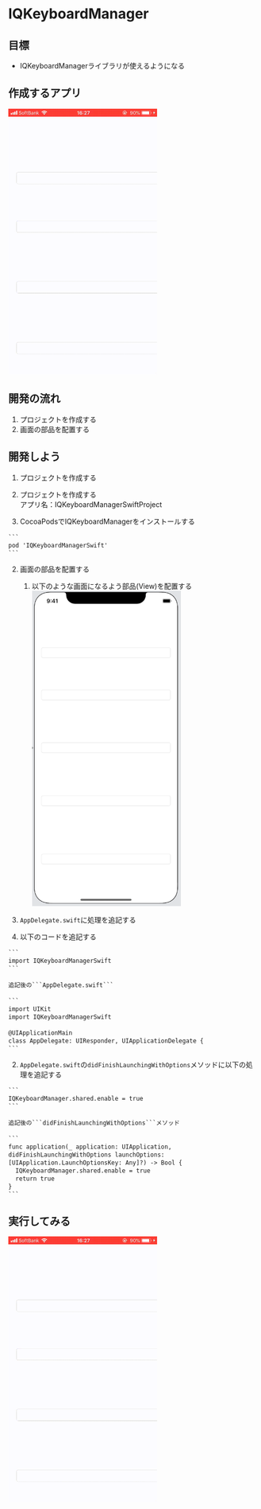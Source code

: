 # IQKeyboardManager  

## 目標
- IQKeyboardManagerライブラリが使えるようになる

## 作成するアプリ
<img src="./img/IQKeyboardManager.gif" width="300px">

## 開発の流れ
1. プロジェクトを作成する
2. 画面の部品を配置する

## 開発しよう
1. プロジェクトを作成する
  1. プロジェクトを作成する  
  アプリ名：IQKeyboardManagerSwiftProject

  2. CocoaPodsでIQKeyboardManagerをインストールする

    ```
    pod 'IQKeyboardManagerSwift'
    ```

2. 画面の部品を配置する
    1. 以下のような画面になるよう部品(View)を配置する  
        <img src="./img/IQProjectUI.png" width="300px">

3. ```AppDelegate.swift```に処理を追記する

  1. 以下のコードを追記する

    ```
    import IQKeyboardManagerSwift
    ```

    追記後の```AppDelegate.swift```

    ```
    import UIKit
    import IQKeyboardManagerSwift

    @UIApplicationMain
    class AppDelegate: UIResponder, UIApplicationDelegate {
    ```
  
  2. ```AppDelegate.swift```の```didFinishLaunchingWithOptions```メソッドに以下の処理を追記する

    ```
    IQKeyboardManager.shared.enable = true
    ```

    追記後の```didFinishLaunchingWithOptions```メソッド

    ```
    func application(_ application: UIApplication, didFinishLaunchingWithOptions launchOptions: [UIApplication.LaunchOptionsKey: Any]?) -> Bool {
      IQKeyboardManager.shared.enable = true
      return true
    }
    ```

## 実行してみる
<img src="./img/IQKeyboardManager.gif" width="300px">
